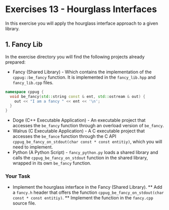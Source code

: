 # Exercises 13 - Hourglass Interfaces

In this exercise you will apply the hourglass interface approach to a given library.

## 1. Fancy Lib

In the exercise directory you will find the following projects already prepared:

* Fancy (Shared Library) - Which contains the implementation of the `cppug::be_fancy` function. It is implemented in the `fancy_lib.hpp` and `fancy_lib.cpp` files.
```cpp
namespace cppug {
  void be_fancy(std::string const & ent, std::ostream & out) {
    out << "I am a fancy " << ent << '\n';
  }
}
```
* Doge (C++ Executable Application) - An executable project that accesses the `be_fancy` function through an overload version of `be_fancy`.
* Walrus (C Executable Application) - A C executable project that accesses the `be_fance` function through the C API `cppug_be_fancy_on_stdout(char const * const entitiy)`, which you will need to implement.
* Python (A Python Script) - `fancy_python.py` loads a shared library and calls the `cppug_be_fancy_on_stdout` function in the shared library, wrapped in its own `be_fancy` function.

### Your Task

* Implement the hourglass interface in the Fancy (Shared Library). 
** Add a `fancy.h` header that offers the function `cppug_be_fancy_on_stdout(char const * const entitiy)`.
** Implement the function in the `fancy.cpp` source file.